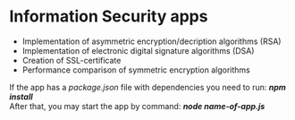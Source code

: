 # Information Security apps

- Implementation of asymmetric encryption/decription algorithms (RSA)
- Implementation of electronic digital signature algorithms (DSA)
- Creation of SSL-certificate
- Performance comparison of symmetric encryption algorithms

If the app has a _package.json_ file with dependencies you need to run: **_npm install_**</br>
After that, you may start the app by command: **_node name-of-app.js_**
  
  
